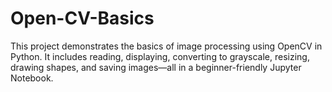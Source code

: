 # Open-CV-Basics
This project demonstrates the basics of image processing using OpenCV in Python. It includes reading, displaying, converting to grayscale, resizing, drawing shapes, and saving images—all in a beginner-friendly Jupyter Notebook.
